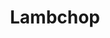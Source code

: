 ---
title: "Lambchop"
summary: ". An alternative country band from Nashville, Tennessee. The band is known for its resistance to easy genre classification and its ever-changing line up, which revolves around front man - , whose distinctive songwriting evokes the characteristic moods of the band's style."
image: "lambchop.jpg"
---
